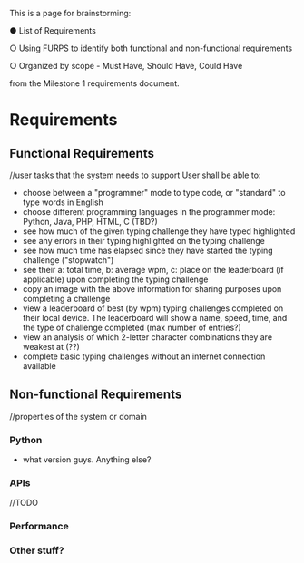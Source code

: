 This is a page for brainstorming:

● List of Requirements

○ Using FURPS to identify both functional and non-functional requirements

○ Organized by scope - Must Have, Should Have, Could Have

from the Milestone 1 requirements document.


# Requirements
## Functional Requirements
//user tasks that the system needs to support
User shall be able to:
- choose between a "programmer" mode to type code, or "standard" to type words in English
- choose different programming languages in the programmer mode: Python, Java, PHP, HTML, C (TBD?)
- see how much of the given typing challenge they have typed highlighted
- see any errors in their typing highlighted on the typing challenge
- see how much time has elapsed since they have started the typing challenge ("stopwatch")
- see their a: total time, b: average wpm, c: place on the leaderboard (if applicable) upon completing the typing challenge
- copy an image with the above information for sharing purposes upon completing a challenge
- view a leaderboard of best (by wpm) typing challenges completed on their local device. The leaderboard will show a name, speed, time, and the type of challenge completed (max number of entries?)
- view an analysis of which 2-letter character combinations they are weakest at (??)
- complete basic typing challenges without an internet connection available

## Non-functional Requirements
//properties of the system or domain
### Python
- what version guys. Anything else?

### APIs
//TODO

### Performance

### Other stuff?